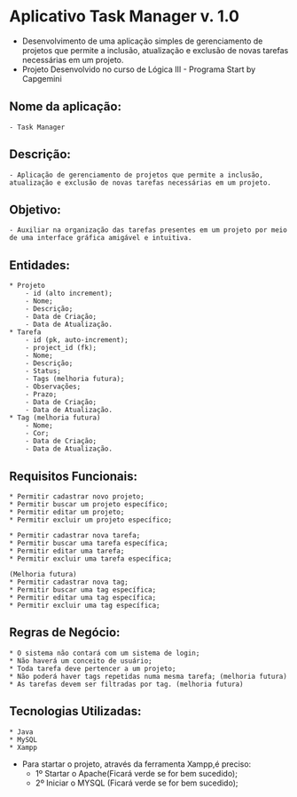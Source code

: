 # Aplicativo Task Manager v. 1.0
- Desenvolvimento de uma aplicação simples de gerenciamento de projetos que permite a inclusão, atualização e exclusão de novas tarefas necessárias em um projeto.
- Projeto Desenvolvido no curso de Lógica III - Programa Start by Capgemini

## Nome da aplicação:
	- Task Manager
## Descrição: 
	- Aplicação de gerenciamento de projetos que permite a inclusão, atualização e exclusão de novas tarefas necessárias em um projeto.
## Objetivo: 
	- Auxiliar na organização das tarefas presentes em um projeto por meio de uma interface gráfica amigável e intuitiva.
## Entidades:
	* Projeto
		- id (alto increment);
		- Nome;
		- Descrição;
		- Data de Criação;
		- Data de Atualização.
	* Tarefa
		- id (pk, auto-increment);
		- project_id (fk);
		- Nome;
		- Descrição;
		- Status;
		- Tags (melhoria futura);
		- Observações;
		- Prazo;
		- Data de Criação;
		- Data de Atualização.
	* Tag (melhoria futura)	
		- Nome;
		- Cor;
		- Data de Criação;
		- Data de Atualização.

## Requisitos Funcionais:
	* Permitir cadastrar novo projeto;
	* Permitir buscar um projeto específico;
	* Permitir editar um projeto;
	* Permitir excluir um projeto específico;

	* Permitir cadastrar nova tarefa;
	* Permitir buscar uma tarefa específica;
	* Permitir editar uma tarefa;
	* Permitir excluir uma tarefa específica;
	
	(Melhoria futura)
	* Permitir cadastrar nova tag;
	* Permitir buscar uma tag específica;
	* Permitir editar uma tag específica;
	* Permitir excluir uma tag específica;

## Regras de Negócio:
	* O sistema não contará com um sistema de login;
	* Não haverá um conceito de usuário;
	* Toda tarefa deve pertencer a um projeto;
	* Não poderá haver tags repetidas numa mesma tarefa; (melhoria futura)
	* As tarefas devem ser filtradas por tag. (melhoria futura)

## Tecnologias Utilizadas:
 	* Java
	* MySQL
	* Xampp

 - Para startar o projeto, através da ferramenta Xampp,é preciso:
    - 1º Startar o Apache(Ficará verde se for bem sucedido);
    - 2º Iniciar o MYSQL (Ficará verde se for bem sucedido); 
    	
	 

